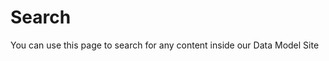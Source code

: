 
# Search

You can use this page to search for any content inside our Data Model Site


<EmbeddableSearchBox fullHeight />

